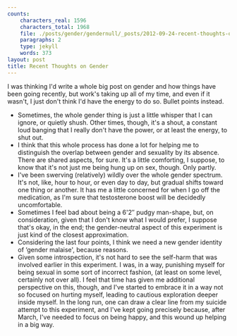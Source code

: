 ```yaml
---
counts:
    characters_real: 1596
    characters_total: 1968
    file: ./posts/gender/gendernull/_posts/2012-09-24-recent-thoughts-on-gender.markdown
    paragraphs: 2
    type: jekyll
    words: 373
layout: post
title: Recent Thoughts on Gender
---
```


I was thinking I'd write a whole big post on gender and how things have been going recently, but work's taking up all of my time, and even if it wasn't, I just don't think I'd have the energy to do so.  Bullet points instead.

- Sometimes, the whole gender thing is just a little whisper that I can ignore, or quietly shush.  Other times, though, it's a shout, a constant loud banging that I really don't have the power, or at least the energy, to shut out.
- I think that this whole process has done a lot for helping me to distinguish the overlap between gender and sexuality by its absence.  There are shared aspects, for sure.  It's a little comforting, I suppose, to know that it's not just me being hung up on sex, though.  Only partly.
- I've been swerving (relatively) wildly over the whole gender spectrum.  It's not, like, hour to hour, or even day to day, but gradual shifts toward one thing or another.  It has me a little concerned for when I go off the medication, as I'm sure that testosterone boost will be decidedly uncomfortable.
- Sometimes I feel bad about being a 6'2″ pudgy man-shape, but, on consideration, given that I don't know what I would prefer, I suppose that's okay, in the end; the gender-neutral aspect of this experiment is just kind of the closest approximation.
- Considering the last four points, I think we need a new gender identity of ‘gender malaise', because reasons.
- Given some introspection, it's not hard to see the self-harm that was involved earlier in this experiment. I was, in a way, punishing myself for being sexual in some sort of incorrect fashion, (at least on some level, certainly not over all). I feel that time has given me additional perspective on this, though, and I've started to embrace it in a way not so focused on hurting myself, leading to cautious exploration deeper inside myself. In the long run, one can draw a clear line from my suicide attempt to this experiment, and I've kept going precisely because, after March, I've needed to focus on being happy, and this wound up helping in a big way.
